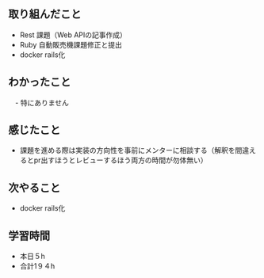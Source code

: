 
## 取り組んだこと
  - Rest 課題（Web APIの記事作成）
  - Ruby 自動販売機課題修正と提出
  - docker rails化
## わかったこと
　- 特にありません

## 感じたこと
  - 課題を進める際は実装の方向性を事前にメンターに相談する（解釈を間違えるとpr出すほうとレビューするほう両方の時間が勿体無い）
    


## 次やること
  - docker rails化
 

## 学習時間
  - 本日５h
  - 合計1９４h
